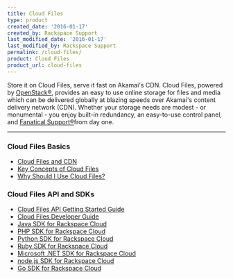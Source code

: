 ```yaml
---
title: Cloud Files
type: product
created_date: '2016-01-17'
created_by: Rackspace Support
last_modified_date: '2016-01-17'
last_modified_by: Rackspace Support
permalink: /cloud-files/
product: Cloud Files
product_url: cloud-files
---
```


Store it on Cloud Files, serve it fast on Akamai's CDN. Cloud Files, powered by [OpenStack&reg;](http://www.rackspace.com/cloudbuilders/openstack/), provides an easy to use online storage for files and media which can be delivered globally at blazing speeds over Akamai's content delivery network (CDN). Whether your storage needs are modest - or monumental - you enjoy built-in redundancy, an easy-to-use control panel, and [Fanatical Support&reg;](http://www.rackspace.com/whyrackspace/support/)from day one.

<hr />

###  Cloud Files Basics

- [Cloud Files and CDN](https://support.rackspace.com/how-to/getting-started-with-cloud-files-and-cdn/)
- [Key Concepts of Cloud Files](/how-to/cloud-files-key-concepts)
- [Why Should I Use Cloud Files?](/how-to/why-choose-cloud-files)

###  Cloud Files API and SDKs

- [Cloud Files API Getting Started Guide](https://developer.rackspace.com/docs/cloud-files/v1/developer-guide/#getting-started)
- [Cloud Files Developer Guide](https://developer.rackspace.com/docs/cloud-files/v1/developer-guide/#document-developer-guide)
- [Java SDK for Rackspace Cloud](https://developer.rackspace.com/sdks/java/)
- [PHP SDK for Rackspace Cloud](https://developer.rackspace.com/sdks/php/)
- [Python SDK for Rackspace Cloud](https://developer.rackspace.com/sdks/python/)
- [Ruby SDK for Rackspace Cloud](https://developer.rackspace.com/sdks/ruby/)
- [Microsoft .NET SDK for Rackspace Cloud](https://developer.rackspace.com/sdks/dot-net/)
- [node.js SDK for Rackspace Cloud](https://developer.rackspace.com/sdks/node-js/)
- [Go SDK for Rackspace Cloud](https://developer.rackspace.com/sdks/golang/)

